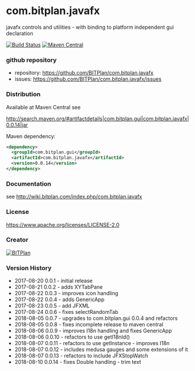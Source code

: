 # com.bitplan.javafx
javafx controls and utilities - with binding to platform independent gui declaration

[![Build Status](https://travis-ci.org/BITPlan/com.bitplan.javafx.svg?branch=master)](https://travis-ci.org/BITPlan/com.bitplan.javafx)
[![Maven Central](https://maven-badges.herokuapp.com/maven-central/com.bitplan.gui/com.bitplan.javafx/badge.svg)](https://maven-badges.herokuapp.com/maven-central/com.bitplan.gui/com.bitplan.javafx)

### github repository
* repository: https://github.com/BITPlan/com.bitplan.javafx
* issues: https://github.com/BITPlan/com.bitplan.javafx/issues

### Distribution
Available at Maven Central see 

http://search.maven.org/#artifactdetails|com.bitplan.gui|com.bitplan.javafx|0.0.14|jar

Maven dependency:

```xml
<dependency>
  <groupId>com.bitplan.gui</groupId>
  <artifactId>com.bitplan.javafx</artifactId>
  <version>0.0.14</version>
</dependency>
```

### Documentation 
see http://wiki.bitplan.com/index.php/com.bitplan.javafx

### License
https://www.apache.org/licenses/LICENSE-2.0

### Creator 
[![BITPlan](http://wiki.bitplan.com/images/wiki/thumb/8/87/BITPlanLogo2012.svg/200px-BITPlanLogo2012.svg.png)](http://web.bitplan.com)

### Version History
* 2017-08-20 0.0.1  - initial release
* 2017-08-21 0.0.2  - adds XYTabPane
* 2017-08-22 0.0.3  - improves icon handling
* 2017-08-22 0.0.4  - adds GenericApp
* 2017-08-23 0.0.5  - add JFXML
* 2017-08-24 0.0.6  - fixes selectRandomTab
* 2018-08-05 0.0.7  - upgrades to com.bitplan.gui 0.0.4 and refactors
* 2018-08-05 0.0.8  - fixes incomplete release to maven central 
* 2018-08-06 0.0.9  - improves I18n handling and fixes GenericApp
* 2018-08-06 0.0.10 - refactors to use getI18nId() 
* 2018-08-07 0.0.11 - refactors to use getInstance - improves I18n 
* 2018-08-07 0.0.12 - includes medusa gauges and some extensions of it 
* 2018-08-07 0.0.13 - refactors to include JFXStopWatch
* 2018-08-10 0.0.14 - fixes Double handling - trim text
